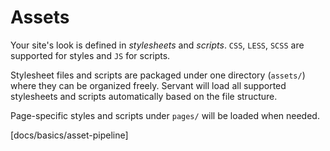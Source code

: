 
# Assets

Your site's look is defined in *stylesheets* and *scripts*. `CSS`, `LESS`, `SCSS` are supported for styles and `JS` for scripts.

Stylesheet files and scripts are packaged under one directory (`assets/`) where they can be organized freely. Servant will load all supported stylesheets and scripts automatically based on the file structure.

Page-specific styles and scripts under `pages/` will be loaded when needed.

[docs/basics/asset-pipeline]
